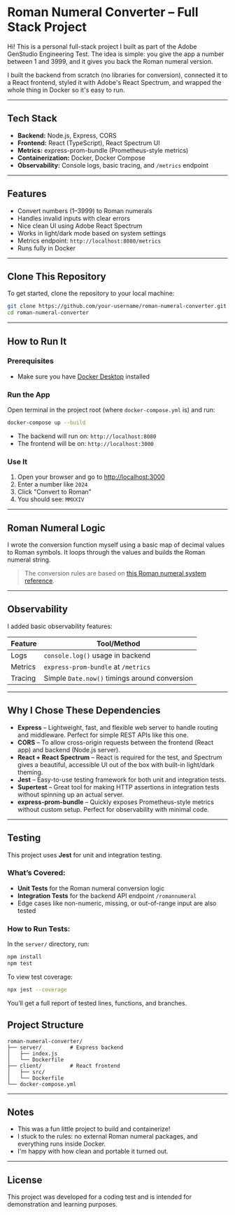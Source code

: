 # Roman Numeral Converter – Full Stack Project

Hi! This is a personal full-stack project I built as part of the Adobe GenStudio Engineering Test. The idea is simple: you give the app a number between 1 and 3999, and it gives you back the Roman numeral version.

I built the backend from scratch (no libraries for conversion), connected it to a React frontend, styled it with Adobe's React Spectrum, and wrapped the whole thing in Docker so it's easy to run.

---

## Tech Stack

- **Backend:** Node.js, Express, CORS
- **Frontend:** React (TypeScript), React Spectrum UI
- **Metrics:** express-prom-bundle (Prometheus-style metrics)
- **Containerization:** Docker, Docker Compose
- **Observability:** Console logs, basic tracing, and `/metrics` endpoint

---

## Features

- Convert numbers (1–3999) to Roman numerals
- Handles invalid inputs with clear errors
- Nice clean UI using Adobe React Spectrum
- Works in light/dark mode based on system settings
- Metrics endpoint: `http://localhost:8080/metrics`
- Runs fully in Docker

---

## Clone This Repository

To get started, clone the repository to your local machine:

```bash
git clone https://github.com/your-username/roman-numeral-converter.git
cd roman-numeral-converter
```

---
## How to Run It

### Prerequisites
- Make sure you have [Docker Desktop](https://www.docker.com/products/docker-desktop/) installed

### Run the App
Open terminal in the project root (where `docker-compose.yml` is) and run:

```bash
docker-compose up --build
```

- The backend will run on: `http://localhost:8080`
- The frontend will be on: `http://localhost:3000`

### Use It
1. Open your browser and go to [http://localhost:3000](http://localhost:3000)
2. Enter a number like `2024`
3. Click "Convert to Roman"
4. You should see: `MMXXIV`

---

## Roman Numeral Logic

I wrote the conversion function myself using a basic map of decimal values to Roman symbols. It loops through the values and builds the Roman numeral string.

> The conversion rules are based on [this Roman numeral system reference](https://en.wikipedia.org/wiki/Roman_numerals).
---

## Observability

I added basic observability features:

| Feature   | Tool/Method           |
|-----------|------------------------|
| Logs      | `console.log()` usage in backend |
| Metrics   | `express-prom-bundle` at `/metrics` |
| Tracing   | Simple `Date.now()` timings around conversion |

---
## Why I Chose These Dependencies

- **Express** – Lightweight, fast, and flexible web server to handle routing and middleware. Perfect for simple REST APIs like this one.
- **CORS** – To allow cross-origin requests between the frontend (React app) and backend (Node.js server).
- **React + React Spectrum** – React is required for the test, and Spectrum gives a beautiful, accessible UI out of the box with built-in light/dark theming.
- **Jest** – Easy-to-use testing framework for both unit and integration tests.
- **Supertest** – Great tool for making HTTP assertions in integration tests without spinning up an actual server.
- **express-prom-bundle** – Quickly exposes Prometheus-style metrics without custom setup. Perfect for observability with minimal code.

---


## Testing

This project uses **Jest** for unit and integration testing.

### What’s Covered:
- **Unit Tests** for the Roman numeral conversion logic
- **Integration Tests** for the backend API endpoint `/romannumeral`
- Edge cases like non-numeric, missing, or out-of-range input are also tested

### How to Run Tests:

In the `server/` directory, run:

```bash
npm install
npm test
```

To view test coverage:

```bash
npx jest --coverage
```

You’ll get a full report of tested lines, functions, and branches.


## Project Structure

```
roman-numeral-converter/
├── server/         # Express backend
│   ├── index.js
│   └── Dockerfile
├── client/         # React frontend
│   ├── src/
│   └── Dockerfile
└── docker-compose.yml
```

---

## Notes

- This was a fun little project to build and containerize!
- I stuck to the rules: no external Roman numeral packages, and everything runs inside Docker.
- I'm happy with how clean and portable it turned out.

---

## License

This project was developed for a coding test and is intended for demonstration and learning purposes.